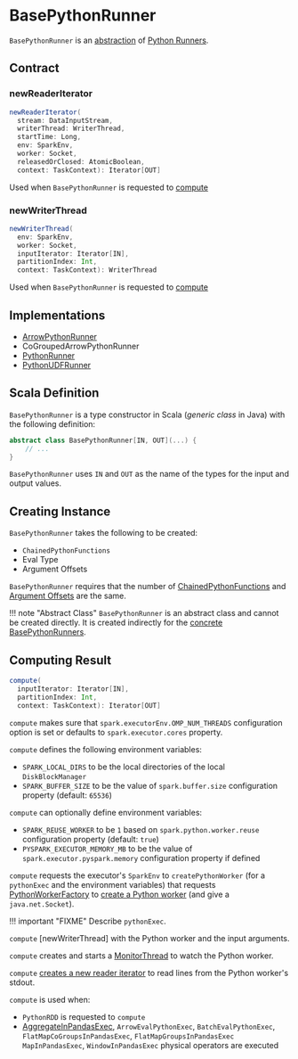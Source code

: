 # BasePythonRunner

`BasePythonRunner` is an [abstraction](#contract) of [Python Runners](#implementations).

## Contract

### <span id="newReaderIterator"> newReaderIterator

```scala
newReaderIterator(
  stream: DataInputStream,
  writerThread: WriterThread,
  startTime: Long,
  env: SparkEnv,
  worker: Socket,
  releasedOrClosed: AtomicBoolean,
  context: TaskContext): Iterator[OUT]
```

Used when `BasePythonRunner` is requested to [compute](#compute)

### <span id="newWriterThread"> newWriterThread

```scala
newWriterThread(
  env: SparkEnv,
  worker: Socket,
  inputIterator: Iterator[IN],
  partitionIndex: Int,
  context: TaskContext): WriterThread
```

Used when `BasePythonRunner` is requested to [compute](#compute)

## Implementations

* [ArrowPythonRunner](ArrowPythonRunner.md)
* CoGroupedArrowPythonRunner
* [PythonRunner](PythonRunner.md)
* [PythonUDFRunner](PythonUDFRunner.md)

## Scala Definition

`BasePythonRunner` is a type constructor in Scala (_generic class_ in Java) with the following definition:

```scala
abstract class BasePythonRunner[IN, OUT](...) {
    // ...
}
```

`BasePythonRunner` uses `IN` and `OUT` as the name of the types for the input and output values.

## Creating Instance

`BasePythonRunner` takes the following to be created:

* <span id="funcs"> `ChainedPythonFunctions`
* <span id="evalType"> Eval Type
* <span id="argOffsets"> Argument Offsets

`BasePythonRunner` requires that the number of [ChainedPythonFunctions](#funcs) and [Argument Offsets](#argOffsets) are the same.

!!! note "Abstract Class"
    `BasePythonRunner` is an abstract class and cannot be created directly. It is created indirectly for the [concrete BasePythonRunners](#implementations).

## <span id="compute"> Computing Result

```scala
compute(
  inputIterator: Iterator[IN],
  partitionIndex: Int,
  context: TaskContext): Iterator[OUT]
```

`compute` makes sure that `spark.executorEnv.OMP_NUM_THREADS` configuration option is set or defaults to `spark.executor.cores` property.

`compute` defines the following environment variables:

* `SPARK_LOCAL_DIRS` to be the local directories of the local `DiskBlockManager`
* `SPARK_BUFFER_SIZE` to be the value of `spark.buffer.size` configuration property (default: `65536`)

`compute` can optionally define environment variables:

* `SPARK_REUSE_WORKER` to be `1` based on `spark.python.worker.reuse` configuration property (default: `true`)
* `PYSPARK_EXECUTOR_MEMORY_MB` to be the value of `spark.executor.pyspark.memory` configuration property if defined

`compute` requests the executor's `SparkEnv` to `createPythonWorker` (for a `pythonExec` and the environment variables) that requests [PythonWorkerFactory](PythonWorkerFactory.md) to [create a Python worker](#create) (and give a `java.net.Socket`).

!!! important "FIXME"
    Describe `pythonExec`.

`compute` [newWriterThread] with the Python worker and the input arguments.

`compute` creates and starts a [MonitorThread](MonitorThread.md) to watch the Python worker.

`compute` [creates a new reader iterator](#newReaderIterator) to read lines from the Python worker's stdout.

`compute` is used when:

* `PythonRDD` is requested to `compute`
* [AggregateInPandasExec](physical-operators/AggregateInPandasExec.md), `ArrowEvalPythonExec`, `BatchEvalPythonExec`, `FlatMapCoGroupsInPandasExec`, `FlatMapGroupsInPandasExec` `MapInPandasExec`, `WindowInPandasExec` physical operators are executed
